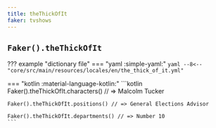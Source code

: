 ```yaml
---
title: theThickOfIt
faker: tvshows
---
```


## `Faker().theThickOfIt`

??? example "dictionary file"
    === "yaml :simple-yaml:"
        ```yaml
        --8<-- "core/src/main/resources/locales/en/the_thick_of_it.yml"
        ```

=== "kotlin :material-language-kotlin:"
    ```kotlin
    Faker().theThickOfIt.characters() // => Malcolm Tucker

    Faker().theThickOfIt.positions() // => General Elections Advisor

    Faker().theThickOfIt.departments() // => Number 10
    ```

